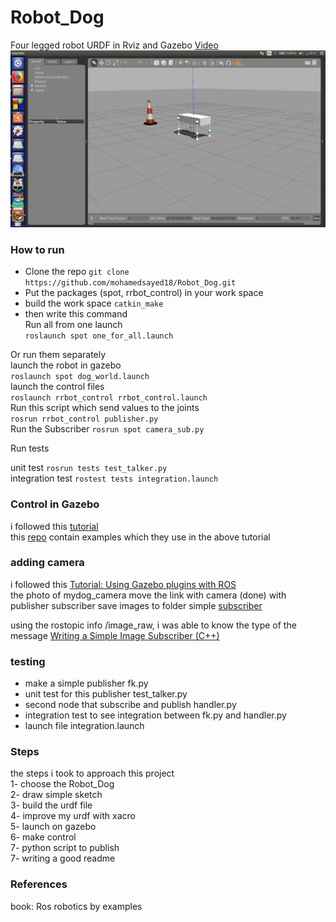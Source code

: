 # Robot_Dog
Four legged robot URDF in Rviz and Gazebo [Video](https://youtu.be/SznYLX9XDVU) <br/>
![](https://github.com/mohamedsayed18/Robot_Dog/blob/Readme/images/Dog_Gazebo.png)
### How to run
* Clone the repo `git clone https://github.com/mohamedsayed18/Robot_Dog.git`<br/>
* Put the packages (spot, rrbot_control) in your work space <br/>
* build the work space `catkin_make`<br/>
* then write this command <br/>
Run all from one launch <br/>
`roslaunch spot one_for_all.launch`<br/>

Or run them separately <br/>
launch the robot in gazebo<br/>
`roslaunch spot dog_world.launch`<br/>
launch the control files<br/>
`roslaunch rrbot_control rrbot_control.launch`<br/>
Run this script which send values to the joints<br/>
`rosrun rrbot_control publisher.py`<br/>
Run the Subscriber
`rosrun spot camera_sub.py`<br/>

Run tests

unit test `rosrun tests test_talker.py`<br/>
integration test `rostest tests integration.launch`

### Control in Gazebo
i followed this [tutorial](http://gazebosim.org/tutorials/?tut=ros_control)<br/>
this [repo](https://github.com/ros-simulation/gazebo_ros_demos.git) contain examples which they use in the above tutorial<br/>

### adding camera
i followed this [Tutorial: Using Gazebo plugins with ROS](http://gazebosim.org/tutorials?tut=ros_gzplugins)<br/>
the photo of mydog_camera
move the link with camera (done) with publisher
subscriber save images to folder simple [subscriber](http://wiki.ros.org/ROS/Tutorials/WritingPublisherSubscriber%28python%29)<br/>

using the rostopic info /image_raw, i was able to know the type of the message
[Writing a Simple Image Subscriber (C++)](http://wiki.ros.org/image_transport/Tutorials/SubscribingToImages)<br/>
### testing
* make a simple publisher fk.py
* unit test for this publisher test_talker.py
* second node that subscribe and publish handler.py
* integration test to see integration between fk.py and handler.py
* launch file integration.launch


### Steps
the steps i took to approach this project<br/>
1- choose the Robot_Dog<br/>
2- draw simple sketch <br/>
3- build the urdf file <br/>
4- improve my urdf with xacro <br/>
5- launch on gazebo <br/>
6- make control <br/>
7- python script to publish <br/>
7- writing a good readme <br/>


### References
book: Ros robotics by examples <br/>
